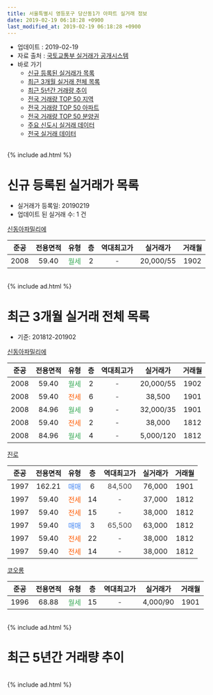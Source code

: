 ```yaml
---
title: 서울특별시 영등포구 당산동1가 아파트 실거래 정보
date: 2019-02-19 06:18:28 +0900
last_modified_at: 2019-02-19 06:18:28 +0900
---
```


* 업데이트 : 2019-02-19
* 자료 출처 : [국토교통부 실거래가 공개시스템](http://rt.molit.go.kr)
* 바로 가기
    * [신규 등록된 실거래가 목록](#신규-등록된-실거래가-목록)
    * [최근 3개월 실거래 전체 목록](#최근-3개월-실거래-전체-목록)
    * [최근 5년간 거래량 추이](#최근-5년간-거래량-추이)
    * [전국 거래량 TOP 50 지역](https://inasie.github.io/apt-trade-info/최근-3개월-전국에서-가장-거래가-많이-발생한-지역)
    * [전국 거래량 TOP 50 아파트](https://inasie.github.io/apt-trade-info/최근-3개월-전국에서-가장-거래가-많이-발생한-아파트)
    * [전국 거래량 TOP 50 분양권](https://inasie.github.io/apt-trade-info/최근-3개월-전국에서-가장-거래가-많이-발생한-분양권)
    * [주요 신도시 실거래 데이터](https://inasie.github.io/apt-trade-info/주요-신도시)
    * [전국 실거래 데이터](https://inasie.github.io/apt-trade-info/전국)
<br>
{% include ad.html %}
<br>

# 신규 등록된 실거래가 목록
* 실거래가 등록일: 20190219
* 업데이트 된 실거래 수: 1 건


[신동아파밀리에](https://search.naver.com/search.naver?query=%EC%84%9C%EC%9A%B8%ED%8A%B9%EB%B3%84%EC%8B%9C+%EC%98%81%EB%93%B1%ED%8F%AC%EA%B5%AC+%EB%8B%B9%EC%82%B0%EB%8F%991%EA%B0%80+%EC%8B%A0%EB%8F%99%EC%95%84%ED%8C%8C%EB%B0%80%EB%A6%AC%EC%97%90)

|준공|전용면적|유형|층|역대최고가|실거래가|거래월|
|:---:|:---:|:---:|:---:|:---:|:---:|:---:|
|2008|59.40|<span style="color:#34a853">월세</span>|2|<span style="color:#444444">-</span>|20,000/55|1902|


<br>
{% include ad.html %}
<br>

# 최근 3개월 실거래 전체 목록
* 기준: 201812-201902


[신동아파밀리에](https://search.naver.com/search.naver?query=%EC%84%9C%EC%9A%B8%ED%8A%B9%EB%B3%84%EC%8B%9C+%EC%98%81%EB%93%B1%ED%8F%AC%EA%B5%AC+%EB%8B%B9%EC%82%B0%EB%8F%991%EA%B0%80+%EC%8B%A0%EB%8F%99%EC%95%84%ED%8C%8C%EB%B0%80%EB%A6%AC%EC%97%90)

|준공|전용면적|유형|층|역대최고가|실거래가|거래월|
|:---:|:---:|:---:|:---:|:---:|:---:|:---:|
|2008|59.40|<span style="color:#34a853">월세</span>|2|<span style="color:#444444">-</span>|20,000/55|1902|
|2008|59.40|<span style="color:#ff5a00">전세</span>|6|<span style="color:#444444">-</span>|38,500|1901|
|2008|84.96|<span style="color:#34a853">월세</span>|9|<span style="color:#444444">-</span>|32,000/35|1901|
|2008|59.40|<span style="color:#ff5a00">전세</span>|2|<span style="color:#444444">-</span>|38,000|1812|
|2008|84.96|<span style="color:#34a853">월세</span>|4|<span style="color:#444444">-</span>|5,000/120|1812|

[진로](https://search.naver.com/search.naver?query=%EC%84%9C%EC%9A%B8%ED%8A%B9%EB%B3%84%EC%8B%9C+%EC%98%81%EB%93%B1%ED%8F%AC%EA%B5%AC+%EB%8B%B9%EC%82%B0%EB%8F%991%EA%B0%80+%EC%A7%84%EB%A1%9C)

|준공|전용면적|유형|층|역대최고가|실거래가|거래월|
|:---:|:---:|:---:|:---:|:---:|:---:|:---:|
|1997|162.21|<span style="color:#4285f3">매매</span>|6|<span style="color:#444444">84,500</span>|76,000|1901|
|1997|59.40|<span style="color:#ff5a00">전세</span>|14|<span style="color:#444444">-</span>|37,000|1812|
|1997|59.40|<span style="color:#ff5a00">전세</span>|15|<span style="color:#444444">-</span>|38,000|1812|
|1997|59.40|<span style="color:#4285f3">매매</span>|3|<span style="color:#444444">65,500</span>|63,000|1812|
|1997|59.40|<span style="color:#ff5a00">전세</span>|22|<span style="color:#444444">-</span>|38,000|1812|
|1997|59.40|<span style="color:#ff5a00">전세</span>|14|<span style="color:#444444">-</span>|38,000|1812|

[코오롱](https://search.naver.com/search.naver?query=%EC%84%9C%EC%9A%B8%ED%8A%B9%EB%B3%84%EC%8B%9C+%EC%98%81%EB%93%B1%ED%8F%AC%EA%B5%AC+%EB%8B%B9%EC%82%B0%EB%8F%991%EA%B0%80+%EC%BD%94%EC%98%A4%EB%A1%B1)

|준공|전용면적|유형|층|역대최고가|실거래가|거래월|
|:---:|:---:|:---:|:---:|:---:|:---:|:---:|
|1996|68.88|<span style="color:#34a853">월세</span>|15|<span style="color:#444444">-</span>|4,000/90|1901|


<br>
{% include ad.html %}
<br>

# 최근 5년간 거래량 추이


<div style="width:100%;">
    <canvas id="deal_progress" height="200"></canvas>
</div>

<script>
new Chart(document.getElementById("deal_progress"), {
    type: 'line',
    data: {
        labels: ['201402','201403','201404','201405','201406','201407','201408','201409','201410','201411','201412','201501','201502','201503','201504','201505','201506','201507','201508','201509','201510','201511','201512','201601','201602','201603','201604','201605','201606','201607','201608','201609','201610','201611','201612','201701','201702','201703','201704','201705','201706','201707','201708','201709','201710','201711','201712','201801','201802','201803','201804','201805','201806','201807','201808','201809','201810','201811','201812','201901','201902'],
        datasets: [{
            label: '매매',
            pointRadius: 1,
            data: [4, 4, 1, 3, 2, 2, 5, 3, 3, 3, 2, 6, 7, 11, 5, 6, 4, 13, 5, 11, 11, 1, 4, 2, 2, 11, 5, 3, 6, 5, 3, 4, 3, 0, 1, 1, 6, 1, 0, 8, 7, 5, 0, 5, 3, 5, 6, 10, 4, 1, 3, 5, 4, 1, 5, 3, 0, 1, 1, 1, 0],
            borderColor: "rgba(255, 201, 14, 1)",
            backgroundColor: "rgba(255, 201, 14, 0.5)",
            fill: false,
            lineTension: 0
        },{
            label: '전월세',
            pointRadius: 1,
            data: [14, 15, 9, 7, 4, 3, 7, 6, 7, 7, 2, 9, 6, 6, 6, 6, 10, 3, 7, 7, 9, 8, 10, 10, 9, 10, 8, 3, 6, 8, 8, 6, 7, 3, 11, 4, 14, 4, 3, 2, 6, 4, 5, 9, 9, 8, 17, 7, 7, 13, 7, 3, 12, 3, 5, 10, 9, 7, 6, 3, 1],
            borderColor: "rgba(0, 141, 185, 1)",
            backgroundColor: "rgba(0, 141, 185, 0.5)",
            fill: false,
            lineTension: 0
        }
        ]
    },
    options: {
        responsive: true,
        title: {
            display: false
        },
        tooltips: {
            mode: 'index',
            intersect: false
        },
        hover: {
            mode: 'nearest',
            intersect: true
        },
        scales: {
            xAxes: [{
                display: true,
                scaleLabel: {
                    display: true,
                    labelString: '년/월'
                }
            }],
            yAxes: [{
                display: true,
                ticks: {
                    suggestedMin: 0,
                },
                scaleLabel: {
                    display: true,
                    labelString: '실거래 수'
                }
            }]
        }
    }
});

</script>


<br>
{% include ad.html %}
<br>

